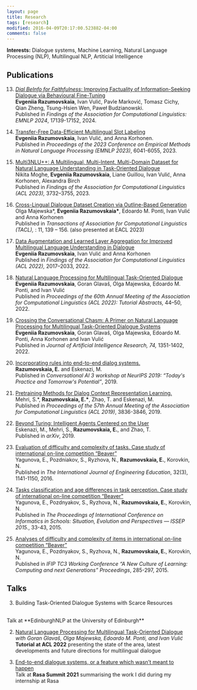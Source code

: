 ```yaml
---
layout: page
title: Research
tags: [research]
modified: 2016-04-09T20:17:00.523882-04:00
comments: false
---
```


**Interests:** Dialogue systems, Machine Learning, Natural Language Processing (NLP), Multilingual NLP, Artiticial Intelligence


## Publications

13. [<i>Dial BeInfo for Faithfulness</i>: Improving Factuality of Information-Seeking Dialogue via Behavioural Fine-Tuning](https://aclanthology.org/2024.findings-emnlp.998/)<br/>
<b>Evgeniia Razumovskaia</b>, Ivan Vulić, Pavle Marković, Tomasz Cichy, Qian Zheng, Tsung-Hsien Wen, Paweł Budzianowski.<br/>
Published in <i>Findings of the Association for Computational Linguistics: EMNLP 2024</i>, 17139-17152, 2024.

12. [Transfer-Free Data-Efficient Multilingual Slot Labeling](https://aclanthology.org/2023.emnlp-main.369/)<br/>
<b>Evgeniia Razumovskaia</b>, Ivan Vulić, and Anna Korhonen.<br/>
Published in <i>Proceedings of the 2023 Conference on Empirical Methods in Natural Language Processing (EMNLP 2023)</i>, 6041-6055, 2023.

11. [Multi3NLU++: A Multilingual, Multi-Intent, Multi-Domain Dataset for Natural Language Understanding in Task-Oriented Dialogue](https://aclanthology.org/2023.findings-acl.230.pdf)<br/>
Nikita Moghe, <b>Evgeniia Razumovskaia</b>, Liane Guillou, Ivan Vulić, Anna Korhonen, Alexandra Birch<br/>
Published in <i>Findings of 
the Association for Computational Linguistics (ACL 2023), </i> 3732–3755, 2023.

10. [Cross-Lingual 
Dialogue Dataset Creation via Outline-Based Generation](https://aclanthology.org/2023.tacl-1.9.pdf)<br/>
Olga Majewska\*, <b>Evgeniia Razumovskaia\*</b>, Edoardo M. Ponti, Ivan Vulić and Anna Korhonen<br/>
Published in <i>Transactions of Association for Computational Linguistics (TACL), </i>: 11, 139 – 156. (also presented at EACL 2023)

9. [Data Augmentation and Learned Layer Aggregation for Improved Multilingual Language Understanding in Dialogue](https://aclanthology.org/2022.findings-acl.160/)<br/>
**Evgeniia Razumovskaia**, Ivan Vulić and Anna Korhonen<br/> 
Published in <i>Findings of 
the Association for Computational Linguistics (ACL 2022), </i> 2017–2033, 2022.


8. [Natural Language 
Processing for Multilingual Task-Oriented Dialogue](https://aclanthology.org/2022.acl-tutorials.8/)<br/>
**Evgeniia Razumovskaia**, Goran Glavaš, Olga Majewska, Edoardo M. Ponti, and Ivan Vulić <br/>
Published in <i>Proceedings of the 60th Annual Meeting of the Association for Computational Linguistics (ACL 2022): Tutorial Abstracts,</i> 44–50, 2022.

7. [Crossing the Conversational Chasm: A Primer on Natural Language Processing for Multilingual Task-Oriented Dialogue Systems](https://www.jair.org/index.php/jair/article/view/13083)<br/>
**Evgeniia Razumovskaia**, Goran Glavaš, Olga Majewska, Edoardo M. Ponti, Anna Korhonen and Ivan Vulić <br/>
Published in <i>Journal of Artificial Intelligence Research, 74,</i>  1351-1402, 2022.

6. [Incorporating rules into end-to-end dialog systems.](http://alborz-geramifard.com/workshops/neurips19-Conversational-AI/Papers/43.pdf)<br/> 
**Razumovskaia, E.** and Eskenazi, M. <br/>
Published in <i>Conversational AI 3 workshop at NeurIPS 2019: “Today's Practice and Tomorrow's Potential”</i>, 2019.

5. [Pretraining Methods for Dialog Context Representation Learning.](https://www.aclweb.org/anthology/P19-1373.pdf)<br/> 
Mehri, S.*, **Razumovskaia, E.\***, Zhao, T. and Eskenazi, M. <br/>
Published in <i>Proceedings of the 57th Annual Meeting of the Association
for Computational Linguistics (ACL 2019)</i>, 3836-3846, 2019.

4. [Beyond Turing: Intelligent Agents Centered on the User](https://arxiv.org/abs/1901.06613)<br/> 
Eskenazi, M., Mehri, S., **Razumovskaia, E.**, and Zhao, T.<br/>
Published in <i>arXiv</i>, 2019.

3. [Evaluation of difficulty and complexity of tasks. Case study of international on-line competition “Beaver”](https://dialnet.unirioja.es/servlet/articulo?codigo=6910624)<br/> 
Yagunova, E., Pozdniakov, S., Ryzhova, N., **Razumovskaia, E.**, Korovkin, N.<br/>
Published in <i> The International Journal of Engineering Education</i>, 32(3), 1141-1150, 2016.


2. [Tasks classification and age differences in task perception. Case study of international on-line competition “Beaver”](https://core.ac.uk/download/pdf/77923211.pdf#page=39)<br/> 
Yagunova, E., Pozdnyakov, S., Ryzhova, N., **Razumovskaia, E.**, Korovkin, N.<br/>
Published in <i>The Proceedings of International Conference on Informatics in Schools: Situation, Evolution and
Perspectives — ISSEP 2015.</i>, 33-43, 2015.

1. [Analyses of difficulty and complexity of items in
international on-line competition “Beaver”](http://www.ifip2015.mii.vu.lt/file/repository/IFIP_Proceedings.pdf)<br/> 
Yagunova, E., Pozdnyakov, S., Ryzhova, N., **Razumovskaia, E.**, Korovkin, N.<br/>
Published in <i>IFIP TC3 Working Conference
“A New Culture of Learning:
Computing and next Generations” Proceedings</i>, 285-297, 2015. 


## Talks

3. Building Task-Oriented Dialogue Systems with Scarce Resources<br/>
<br/>
Talk at **EdinburghNLP at the University of Edinburgh**

2. [Natural Language Processing for Multilingual Task-Oriented Dialogue](https://docs.google.com/presentation/d/1TOoGMrCkeWIALhvuzbXnZxG8ZTAmi_1_UTIemCUsr6U/edit?usp=sharing)<br/>
<i>with Goran Glavaš, Olga Majewska, Edoardo M. Ponti, and Ivan Vulić</i><br/>
**Tutorial at ACL 2022** presenting the state of the area, latest developments and future directions for multilingual dialogue<br/> 

1. [End-to-end dialogue systems, or a feature which wasn’t meant to happen](https://www.youtube.com/watch?v=27rH1JfxvzI&t=11s)<br/>
Talk at **Rasa Summit 2021** summarising the work I did during my internship at Rasa<br/>
